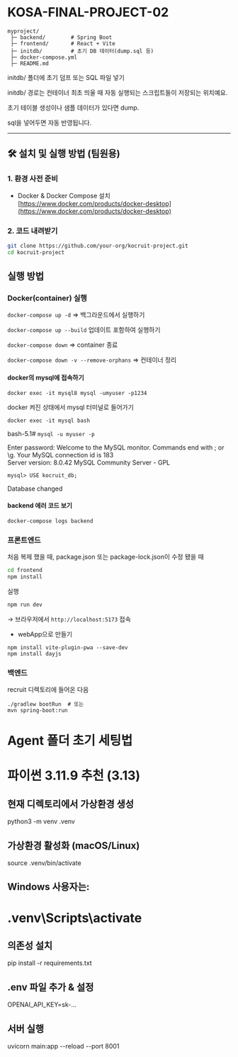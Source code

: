 # KOSA-FINAL-PROJECT-02

```
myproject/
 ├─ backend/        # Spring Boot
 ├─ frontend/       # React + Vite
 ├─ initdb/         # 초기 DB 데이터(dump.sql 등)
 ├─ docker-compose.yml
 ├─ README.md
```


initdb/ 폴더에 초기 덤프 또는 SQL 파일 넣기

initdb/ 경로는 컨테이너 최초 띄울 때 자동 실행되는 스크립트들이 저장되는 위치예요.

초기 테이블 생성이나 샘플 데이터가 있다면 dump.

sql을 넣어두면 자동 반영됩니다.


---

## 🛠️ 설치 및 실행 방법 (팀원용)

### 1. 환경 사전 준비
- Docker & Docker Compose 설치  
  [https://www.docker.com/products/docker-desktop](https://www.docker.com/products/docker-desktop)

### 2. 코드 내려받기
```bash
git clone https://github.com/your-org/kocruit-project.git
cd kocruit-project
```

## 실행 방법

### Docker(container) 실행

```docker-compose up -d``` 
=> 백그라운드에서 실행하기

```docker-compose up --build```
업데이트 포함하여 실행하기

```docker-compose down```
=> container 종료


```docker-compose down -v --remove-orphans```
=> 컨테이너 정리

#### docker의 mysql에 접속하기

```docker exec -it mysql8 mysql -umyuser -p1234```

docker 켜진 상태에서 mysql 터미널로 들어가기

```docker exec -it mysql bash```

bash-5.1# 
```mysql -u myuser -p```

Enter password: 
Welcome to the MySQL monitor.  Commands end with ; or \g.
Your MySQL connection id is 183       
Server version: 8.0.42 MySQL Community Server - GPL 

```mysql> USE kocruit_db;```

Database changed

#### backend 에러 코드 보기

```docker-compose logs backend```

### 프론트엔드

처음 복제 했을 때, package.json 또는 package-lock.json이 수정 됐을 때
```bash
cd frontend
npm install
```

실행
```bash
npm run dev
```

→ 브라우저에서 `http://localhost:5173` 접속


- webApp으로 만들기

```
npm install vite-plugin-pwa --save-dev
npm install dayjs
```

### 백엔드

recruit 디렉토리에 들어온 다음

```
./gradlew bootRun  # 또는
mvn spring-boot:run
```

# Agent 폴더 초기 세팅법
# 파이썬 3.11.9 추천 (3.13)

## 현재 디렉토리에서 가상환경 생성
python3 -m venv .venv

## 가상환경 활성화 (macOS/Linux)
source .venv/bin/activate

## Windows 사용자는:
# .venv\Scripts\activate

## 의존성 설치
pip install -r requirements.txt

## .env 파일 추가 & 설정
OPENAI_API_KEY=sk-...

## 서버 실행
uvicorn main:app --reload --port 8001

